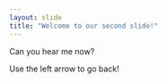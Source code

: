 ```yaml
---
layout: slide
title: "Welcome to our second slide!"
---
```

Can you hear me now?

Use the left arrow to go back!